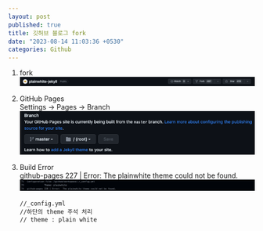 ```yaml
---
layout: post
published: true
title: 깃허브 블로그 fork
date: "2023-08-14 11:03:36 +0530"
categories: Github
---
```


1. fork   
   <img src="./../assets/img/github0814fork.png" >

2. GitHub Pages   
   Settings -> Pages -> Branch   
   <img src="./../assets/img/github0814branch.png" >


3. Build Error   
   github-pages 227 | Error: The plainwhite theme could not be found.   
   <img src="./../assets/img/github0814error.png" >

   ```
   //_config.yml
   //하단의 theme 주석 처리
   // theme : plain white
   ```

